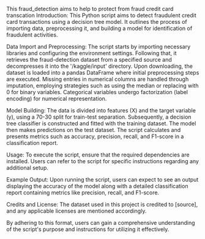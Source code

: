 This fraud_detection aims to help to protect from fraud credit card transcation Introduction: This Python script aims to detect fraudulent credit card transactions using a decision tree model. It outlines the process of importing data, preprocessing it, and building a model for identification of fraudulent activities.

Data Import and Preprocessing: The script starts by importing necessary libraries and configuring the environment settings. Following that, it retrieves the fraud-detection dataset from a specified source and decompresses it into the '/kaggle/input' directory. Upon downloading, the dataset is loaded into a pandas DataFrame where initial preprocessing steps are executed. Missing entries in numerical columns are handled through imputation, employing strategies such as using the median or replacing with 0 for binary variables. Categorical variables undergo factorization (label encoding) for numerical representation.

Model Building: The data is divided into features (X) and the target variable (y), using a 70-30 split for train-test separation. Subsequently, a decision tree classifier is constructed and fitted with the training dataset. The model then makes predictions on the test dataset. The script calculates and presents metrics such as accuracy, precision, recall, and F1-score in a classification report.

Usage: To execute the script, ensure that the required dependencies are installed. Users can refer to the script for specific instructions regarding any additional setup.

Example Output: Upon running the script, users can expect to see an output displaying the accuracy of the model along with a detailed classification report containing metrics like precision, recall, and F1-score.

Credits and License: The dataset used in this project is credited to [source], and any applicable licenses are mentioned accordingly.

By adhering to this format, users can gain a comprehensive understanding of the script's purpose and instructions for utilizing it effectively.
